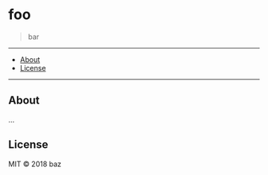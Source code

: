 foo
===

  > bar

---

<!-- TOC depthFrom:2 depthTo:3 -->

- [About](#about)
- [License](#license)

<!-- /TOC -->

---


## About

…


## License

MIT © 2018 baz
